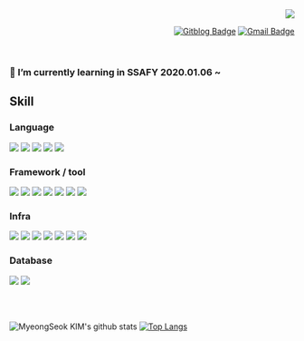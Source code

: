 <div align=right>
  <a href="https://hits.seeyoufarm.com"/><img src="https://hits.seeyoufarm.com/api/count/incr/badge.svg?url=https%3A%2F%2Fgithub.com%2Fmsnodeve"/></a>

  [![Gitblog Badge](http://img.shields.io/badge/-GitBlog-black?style=flat-square&logo=github&link=https://msnodeve.github.io/)](https://msnodeve.github.io/)
  [![Gmail Badge](https://img.shields.io/badge/-Gmail-d14836?style=flat-square&logo=Gmail&logoColor=white&link=mailto:msnodeve@gmail.com)](mailto:msnodeve@gmail.com)
</div>

<br>

### 🌱 I’m currently learning in SSAFY 2020.01.06 ~ 
## Skill
### Language
![](https://img.shields.io/badge/Java-blue?logo=Java&colorB=232F3E) ![](https://img.shields.io/badge/Kotlin-blue?logo=Kotlin&colorB=232F3E) ![](https://img.shields.io/badge/Go-blue?logo=Go&colorB=232F3E) ![](https://img.shields.io/badge/Pyhton-blue?logo=Python&colorB=232F3E) ![](https://img.shields.io/badge/JavaScript---?logo=JavaScript&colorB=232F3E)

### Framework / tool
![](https://img.shields.io/badge/Vue.js--green?logo=Vue.js&colorB=4FC08D) ![](https://img.shields.io/badge/Nuxt.js--green?logo=Nuxt.js&colorB=00C58E) ![](https://img.shields.io/badge/Spring%20boot--green?logo=Spring&colorB=6DB33F) ![](https://img.shields.io/badge/Visual%20Studio%20Code--green?logo=Visual%20Studio%20Code&colorB=007ACC) ![](https://img.shields.io/badge/Android--green?logo=Android&colorB=3DDC84) ![](https://img.shields.io/badge/Android%20Studio--green?logo=Android%20Studio&colorB=3DDC84) ![](https://img.shields.io/badge/Flask--green?logo=Flask&colorB=000000)

### Infra
![](https://img.shields.io/badge/Amazon%20AWS---?logo=Amazon%20AWS&colorB=232F3E) ![](https://img.shields.io/badge/Ubuntu-18.04-red?logo=Ubuntu&colorB=E95420) ![](https://img.shields.io/badge/CentOS-6.9-red?logo=CentOS&colorB=262577) ![](https://img.shields.io/badge/CentOS-7-red?logo=CentOS&colorB=262577) ![](https://img.shields.io/badge/Jenkins-2.249.2-red?logo=Jenkins&colorB=D24939) ![](https://img.shields.io/badge/Docker-19.03.13-blue?logo=Docker&colorB=2496ED) ![](https://img.shields.io/badge/NGINX-1.14.0-green?logo=NGINX&colorB=269539)

### Database
![](https://img.shields.io/badge/MySQL-5.6.50-blue?logo=MySQL&colorB=4479A1)
![](https://img.shields.io/badge/MariaDB-10.1-blue?logo=MariaDB&colorB=003545)

<br><br>

![MyeongSeok KIM's github stats](https://github-readme-stats.vercel.app/api?username=msnodeve&show_icons=true&count_private=true)
[![Top Langs](https://github-readme-stats.vercel.app/api/top-langs/?username=msnodeve&layout=compact)](https://github.com/msnodeve)